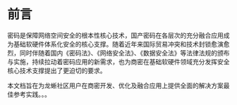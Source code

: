 # 前言

密码是保障网络空间安全的根本性核心技术，国产密码在各层次的充分融合应用成为基础软硬件体系化安全的核心支撑。随着近年来国际贸易冲突和技术封锁愈演愈烈，同时伴随着国内《密码法》、《网络安全法》、《数据安全法》等法律法规的颁布与实施，持续拉动着密码应用的新需求，也为商密在基础软硬件领域充分发挥安全核心技术支撑提出了更迫切的要求。

本文档旨在为龙蜥社区用户在商密开发、优化及融合应用上提供全面的解决方案最佳参考实践。。。
